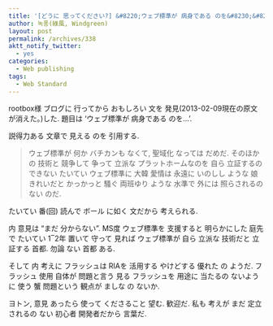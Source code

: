 ```yaml
---
title: '[どうに 思ってください?] &#8220;ウェブ標準が 病身である のを&#8230;&#8221;'
author: 녹풍(綠風, Windgreen)
layout: post
permalink: /archives/338
aktt_notify_twitter:
  - yes
categories:
  - Web publishing
tags:
  - Web Standard
---
```

rootbox様 ブログに 行ってから おもしろい 文を 発見(2013-02-09現在の原文が消えた。)した. 題目は &#8216;ウェブ標準が 病身である のを&#8230;&#8217;.

説得力ある 文章で 見える のを 引用する.

> ウェブ標準が 何か バチカンも なくて, 聖域化 なっては だめだ. そのほかの 技術と 競争して 争って 立派な プラットホームなのを 自ら 立証するの できない たいてい ウェブ標準に 大韓 愛情は 永遠に いのしし ような 娘 きれいだと かっかっと 騷ぐ 両班ゆり ような 水準で 外には 照らされるの ない のだ.

たいてい 番(回) 読んで ボール に如く 文だから 考えられる.

内 意見は &#8220;まだ 分からない&#8221;. MS度 ウェブ標準を 支援すると 明らかにした 庭先で たいてい 1‾2年 置いて 守って 見れば ウェブ標準が 自ら 立派な 技術だと 立証する 首都. 勿論 ない 首都 ある.

そして 内 考えに フラッシュは RIAを 活用する やけどする 優れた の ようだ. フラッシュ 使用 自体が 問題と言う 見る フラッシュを 用途に 当たるの ないように 使う 蟹 問題という 観点が ましな の ないか.

ヨトン, 意見 あったら 使って くださること 望む. 歓迎だ. 私も 考えが まだ 定立されるの ない 初心者 開発者だから 言葉だ.